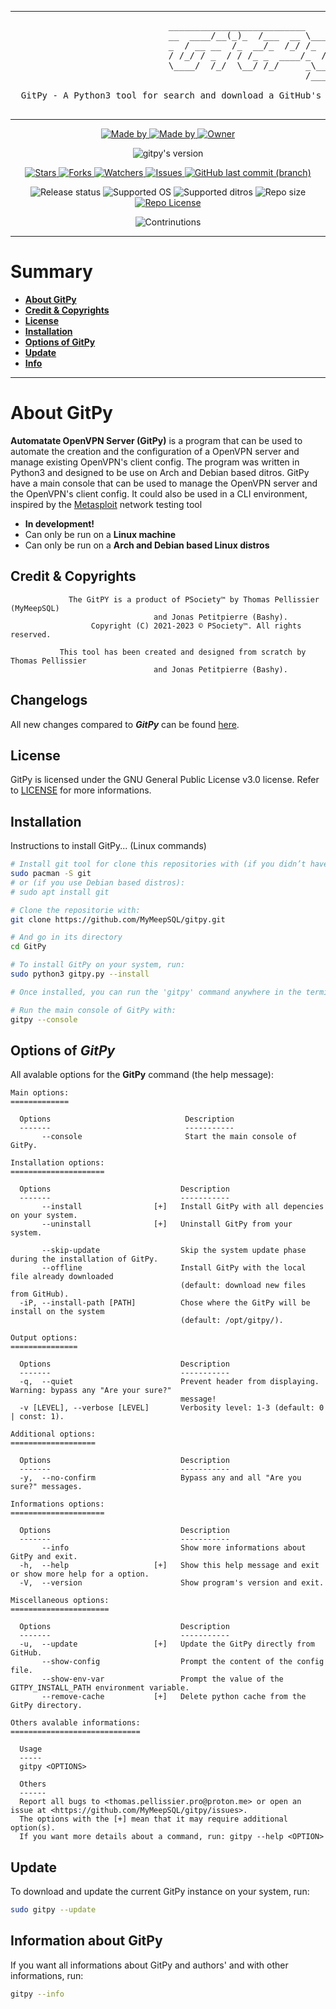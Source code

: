 <!--

#---[Metadata]--------------------------------------------------------------#
#  Filename ~ README.md                 [Created: 2023-04-24 | 11:00 - AM]  #
#                                       [Updated: 2023-04-24 | 11:00 - AM]  #
#---[Info]------------------------------------------------------------------#
#  A long description of the GitPy                                          #
#  Language ~ Markdown                                                      #
#---[Authors]---------------------------------------------------------------#
#  Thomas Pellissier (MyMeepSQL)                                            #
#  Jonas Petitpierre (Bashy)                                                #
#---[Operating System]------------------------------------------------------#
#  Developed for Linux                                                      #
#---[License]---------------------------------------------------------------#
#  GNU General Public License v3.0                                          #
#  -------------------------------                                          #
#                                                                           #
#  This program is free software; you can redistribute it and/or modify     #
#  it under the terms of the GNU General Public License as published by     #
#  the Free Software Foundation; either version 2 of the License, or        #
#  (at your option) any later version.                                      #
#                                                                           #
#  This program is distributed in the hope that it will be useful,          #
#  but WITHOUT ANY WARRANTY; without even the implied warranty of           #
#  MERCHANTABILITY or FITNESS FOR A PARTICULAR PURPOSE. See the             #
#  GNU General Public License for more details.                             #
#                                                                           #
#  You should have received a copy of the GNU General Public License along  #
#  with this program; if not, write to the Free Software Foundation, Inc.,  #
#  51 Franklin Street, Fifth Floor, Boston, MA 02110-1301 USA.              #
#---------------------------------------------------------------------------#

-->

---

<pre>
                              __________________________
                              __  ____/__(_)_  /___  __ \____  __
                              _  / __ __  /_  __/_  /_/ /_  / / /
                              / /_/ / _  / / /_ _  ____/_  /_/ / 
                              \____/  /_/  \__/ /_/     _\__, /  
                                                        /____/

  GitPy - A Python3 tool for search and download a GitHub's repository directly in the terminal

</pre>

---

<!--
Liens à modifier
-->

<!--  [ Authors ] -->
<p align="center">
    <a href="https://github.com/MyMeepSQL">
        <img src="https://img.shields.io/badge/Made%20by-Thomas%20Pellissier%20(MyMeepSQL)-important?style=for-the-badge" alt="Made by">
    <a href="https://github.com/jonas52">
        <img src="https://img.shields.io/badge/Made%20by-Jonas%20Petitpierre%20(Bashy)-important?style=for-the-badge" alt="Made by">
    </a>
    <a href="https://github.com/PentestSociety">
        <img src="https://img.shields.io/badge/Owner-©%20PSociety™%20(MyMeepSQL)-important?style=for-the-badge" alt="Owner">
    </a>
</p>

<!--  [ Version ] -->
<p align="center">
    <img src="https://img.shields.io/badge/Version-0.0.0.1-success?style=for-the-badge" alt="gitpy's version">
</p>

<!--  [ Informations about this repositorie ] -->
<p align="center">
    <a href="https://github.com/MyMeepSQL/gitpy/stargazers">
        <img src="https://img.shields.io/github/stars/MyMeepSQL/gitpy?style=for-the-badge&color=success" alt="Stars">
    </a>
    <a href="https://github.com/MyMeepSQL/gitpy/network/members">
        <img src="https://img.shields.io/github/forks/MyMeepSQL/gitpy?color=cyan&style=for-the-badge&color=success" alt="Forks">
    </a>
    <a href="https://github.com/MyMeepSQL/gitpy/watchers">
        <img src="https://img.shields.io/github/watchers/MyMeepSQL/gitpy?color=cyan&style=for-the-badge&color=success" alt="Watchers">
    </a>
    <a href="https://github.com/MyMeepSQL/gitpy/issues">
        <img src="https://img.shields.io/github/issues/MyMeepSQL/gitpy?color=success&style=for-the-badge" alt="Issues">
    </a>
    <a href="https://github.com/MyMeepSQL/gitpy/issues">
        <img src="https://img.shields.io/github/last-commit/MyMeepSQL/gitpy/master?color=success&style=for-the-badge" alt="GitHub last commit (branch)">
    </a>

</p>

<!--  [ More informations ] -->
<p align="center">
    <img src="https://img.shields.io/badge/Release%20status-In%20Development-informational?style=for-the-badge" alt="Release status">
    <img src="https://img.shields.io/badge/Supported%20OS-Linux-informational?style=for-the-badge" alt="Supported OS">
    <img src="https://img.shields.io/badge/Supported%20distros-Arch%20&%20Debian%20based-informational?style=for-the-badge" alt="Supported ditros">
    <img src="https://img.shields.io/github/repo-size/MyMeepSQL/gitpy?color=informational&style=for-the-badge" alt="Repo size">
    <a href="https://github.com/MyMeepSQL/gitpy/blob/test_v1/LICENSE">
        <img src="https://img.shields.io/github/license/MyMeepSQL/gitpy?color=informational&style=for-the-badge" alt="Repo License" >
    </a>
</p>

<!--  [ Contribution ] -->
<p align="center">
    <img src="https://img.shields.io/badge/Contributions-Open!-green?style=for-the-badge" alt="Contrinutions">
</p>

---

# **Summary**

- [**About GitPy**](#about-GitPy)
- [**Credit & Copyrights**](#credit--copyrights)
- [**License**](#license)
- [**Installation**](#installation)
- [**Options of GitPy**](#options-of-GitPy)
- [**Update**](#update)
- [**Info**](#information-about-GitPy)

---

# **About GitPy**

**Automatate OpenVPN Server (GitPy)** is a program that can be used to automate the creation and the configuration of a OpenVPN server and manage existing OpenVPN's client config. The program was written in Python3 and designed to be use on Arch and Debian based ditros. GitPy have a main console that can be used to manage the OpenVPN server and the OpenVPN's client config. It could also be used in a CLI environment, inspired by the [Metasploit](https://github.com/rapid7/metasploit-framework) network testing tool

- **In development!**
- Can only be run on a **Linux machine**
- Can only be run on a  **Arch and Debian based Linux distros**

## **Credit & Copyrights**

```
             The GitPY is a product of PSociety™ by Thomas Pellissier (MyMeepSQL) 
                                and Jonas Petitpierre (Bashy).                 
                  Copyright (C) 2021-2023 © PSociety™. All rights reserved.

           This tool has been created and designed from scratch by Thomas Pellissier 
                                and Jonas Petitpierre (Bashy).                   
```

## **Changelogs**

All new changes compared to _**GitPy**_ can be found [here](src/docs/CHANGELOG.md).

## **License**

GitPy is licensed under the GNU General Public License v3.0 license. Refer to [LICENSE](LICENSE) for more informations.

## **Installation**

Instructions to install GitPy... (Linux commands)

```bash
# Install git tool for clone this repositories with (if you didn’t have it):
sudo pacman -S git
# or (if you use Debian based distros):
# sudo apt install git

# Clone the repositorie with:
git clone https://github.com/MyMeepSQL/gitpy.git

# And go in its directory
cd GitPy

# To install GitPy on your system, run:
sudo python3 gitpy.py --install

# Once installed, you can run the 'gitpy' command anywhere in the terminal

# Run the main console of GitPy with:
gitpy --console
```

## Options of _GitPy_

All avalable options for the **GitPy** command (the help message):

```
Main options:
=============

  Options                              Description
  -------                              -----------
       --console                       Start the main console of GitPy.

Installation options:
=====================

  Options                             Description
  -------                             -----------
       --install                [+]   Install GitPy with all depencies on your system.
       --uninstall              [+]   Uninstall GitPy from your system.
 
       --skip-update                  Skip the system update phase during the installation of GitPy.
       --offline                      Install GitPy with the local file already downloaded
                                      (default: download new files from GitHub).
  -iP, --install-path [PATH]          Chose where the GitPy will be install on the system
                                      (default: /opt/gitpy/).

Output options:
===============

  Options                             Description
  -------                             -----------
  -q,  --quiet                        Prevent header from displaying. Warning: bypass any "Are your sure?"
                                      message!
  -v [LEVEL], --verbose [LEVEL]       Verbosity level: 1-3 (default: 0 | const: 1).

Additional options:
===================

  Options                             Description
  -------                             -----------
  -y,  --no-confirm                   Bypass any and all "Are you sure?" messages.

Informations options:
=====================

  Options                             Description
  -------                             -----------
       --info                         Show more informations about GitPy and exit.
  -h,  --help                   [+]   Show this help message and exit or show more help for a option.
  -V,  --version                      Show program's version and exit.

Miscellaneous options:
======================

  Options                             Description
  -------                             -----------
  -u,  --update                 [+]   Update the GitPy directly from GitHub.
       --show-config                  Prompt the content of the config file.
       --show-env-var                 Prompt the value of the GITPY_INSTALL_PATH environment variable.
       --remove-cache           [+]   Delete python cache from the GitPy directory.

Others avalable informations:
=============================

  Usage 
  ----- 
  gitpy <OPTIONS>

  Others
  ------
  Report all bugs to <thomas.pellissier.pro@proton.me> or open an issue at <https://github.com/MyMeepSQL/gitpy/issues>.
  The options with the [+] mean that it may require additional option(s).
  If you want more details about a command, run: gitpy --help <OPTION>
```

## **Update**

To download and update the current GitPy instance on your system, run:

```bash
sudo gitpy --update
```

## **Information about GitPy**

If you want all informations about GitPy and authors' and with other informations, run:

```bash
gitpy --info
```

